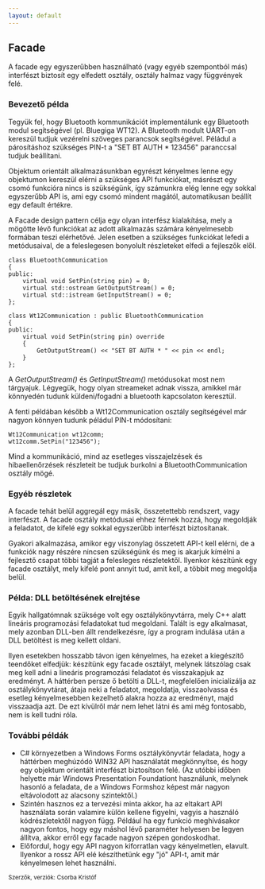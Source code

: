 ```yaml
---
layout: default
---
```


## Facade

A facade egy egyszerűbben használható (vagy egyéb szempontból más) interfészt biztosít egy elfedett osztály, osztály halmaz vagy függvények felé.

### Bevezető példa

Tegyük fel, hogy Bluetooth kommunikációt implementálunk egy Bluetooth modul segítségével (pl. Bluegiga WT12). A Bluetooth modult UART-on kereszül tudjuk vezérelni szöveges parancsok segítségével. Péládul a párosításhoz szükséges PIN-t a "SET BT AUTH * 123456" paranccsal tudjuk beállítani.

Objektum orientált alkalmazásunkban egyrészt kényelmes lenne egy objektumon kereszül elérni a szükséges API funkciókat, másrészt egy csomó funkcióra nincs is szükségünk, így számunkra elég lenne egy sokkal egyszerűbb API is, ami egy csomó mindent magától, automatikusan beállít egy default értékre.

A Facade design pattern célja egy olyan interfész kialakítása, mely a mögötte lévő funkciókat az adott alkalmazás számára kényelmesebb formában teszi elérhetővé. Jelen esetben a szükséges funkciókat lefedi a metódusaival, de a feleslegesen bonyolult részleteket elfedi a fejleszők elől.

    class BluetoothCommunication
    {
    public:
        virtual void SetPin(string pin) = 0;
        virtual std::ostream GetOutputStream() = 0;
        virtual std::istream GetInputStream() = 0;
    };

    class Wt12Communication : public BluetoothCommunication
    {
    public:
        virtual void SetPin(string pin) override
        {
            GetOutputStream() << "SET BT AUTH * " << pin << endl;
        }
    };

A *GetOutputStream()* és *GetInputStream()* metódusokat most nem tárgyajuk. Légyegük, hogy olyan streameket adnak vissza, amikkel már könnyedén tudunk küldeni/fogadni a bluetooth kapcsolaton keresztül.

A fenti példában később a Wt12Communication osztály segítségével már nagyon könnyen tudunk péládul PIN-t módosítani:

    Wt12Communication wt12comm;
    wt12comm.SetPin("123456");

Mind a kommunikáció, mind az esetleges visszajelzések és hibaellenőrzések részleteit be tudjuk burkolni a BluetoothCommunication osztály mögé.

### Egyéb részletek

A facade tehát belül aggregál egy másik, összetettebb rendszert, vagy interfészt. A facade osztály metódusai ehhez férnek hozzá, hogy megoldják a feladatot, de kifelé egy sokkal egyszerűbb interfészt biztosítanak.

Gyakori alkalmazása, amikor egy viszonylag összetett API-t kell elérni, de a funkciók nagy részére nincsen szükségünk és meg is akarjuk kímélni a fejlesztő csapat többi tagját a felesleges részletektől. Ilyenkor készítünk egy facade osztályt, mely kifelé pont annyit tud, amit kell, a többit meg megoldja belül.


### Példa: DLL betöltésének elrejtése

Egyik hallgatómnak szüksége volt egy osztálykönyvtárra, mely C++ alatt lineáris programozási feladatokat tud megoldani. Talált is egy alkalmasat, mely azonban DLL-ben állt rendelkezésre, így a program indulása után a DLL betöltést is meg kellett oldani.

Ilyen esetekben hosszabb távon igen kényelmes, ha ezeket a kiegészítő teendőket elfedjük: készítünk egy facade osztályt, melynek látszólag csak meg kell adni a lineáris programozási feladatot és visszakapjuk az eredményt. A háttérben persze ő betölti a DLL-t, megfelelően inicializálja az osztálykönyvtárat, átaja neki a feladatot, megoldatja, visszaolvassa és esetleg kényelmesebben kezelhető alakra hozza az eredményt, majd visszaadja azt. De ezt kívülről már nem lehet látni és ami még fontosabb, nem is kell tudni róla.

### További példák

  * C# környezetben a Windows Forms osztálykönyvtár feladata, hogy a háttérben meghúzódó WIN32 API használatát megkönnyítse, és hogy egy objektum orientált interfészt biztosítson felé. (Az utóbbi időben helyette már Windows Presentation Foundationt használunk, melynek hasonló a feladata, de a Windows Formshoz képest már nagyon eltávolodott az alacsony szintektől.)
  * Szintén hasznos ez a tervezési minta akkor, ha az eltakart API használata során valamire külön kellene figyelni, vagyis a használó kódrészletektől nagyon függ. Például ha egy funkció meghívásakor nagyon fontos, hogy egy máshol lévő paraméter helyesen be legyen állítva, akkor erről egy facade nagyon szépen gondoskodhat.
  * Előfordul, hogy egy API nagyon kiforratlan vagy kényelmetlen, elavult. Ilyenkor a rossz API elé készíthetünk egy "jó" API-t, amit már kényelmesen lehet használni.

<small>Szerzők, verziók: Csorba Kristóf</small>
